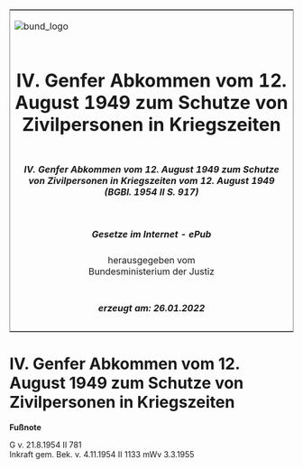 <span id="DECKBLATT.html"></span>

<table border="0" frame="border" width="100%">

<tr valign="top">

<td align="left">

![bund\_logo](BfJ_2021_Web_de_de.gif)

</td>

<td align="right">

 

</td>

</tr>

<tr align="center" valign="middle">

<td colspan="2">

# IV. Genfer Abkommen vom 12. August 1949 zum Schutze von Zivilpersonen in Kriegszeiten

</td>

</tr>

<tr align="center" valign="middle">

<td colspan="2">

##### IV. Genfer Abkommen vom 12. August 1949 zum Schutze von Zivilpersonen in Kriegszeiten vom 12. August 1949 (BGBl. 1954 II S. 917)

</td>

</tr>

<tr align="center" valign="middle">

<td colspan="2">

  
  

##### Gesetze im Internet - ePub  
  
herausgegeben vom  
Bundesministerium der Justiz

</td>

</tr>

<tr align="center" valign="bottom">

<td colspan="2">

  
  

##### erzeugt am: 26.01.2022

</td>

</tr>

</table>

<span id="BJNR209170954.html"></span>

# IV. Genfer Abkommen vom 12. August 1949 zum Schutze von Zivilpersonen in Kriegszeiten

<div>

  
**Fußnote**

<div class="jnhtml">

<div>

<div class="jurAbsatz">

G v. 21.8.1954 II 781  
Inkraft gem. Bek. v. 4.11.1954 II 1133 mWv 3.3.1955

</div>

</div>

</div>

</div>
